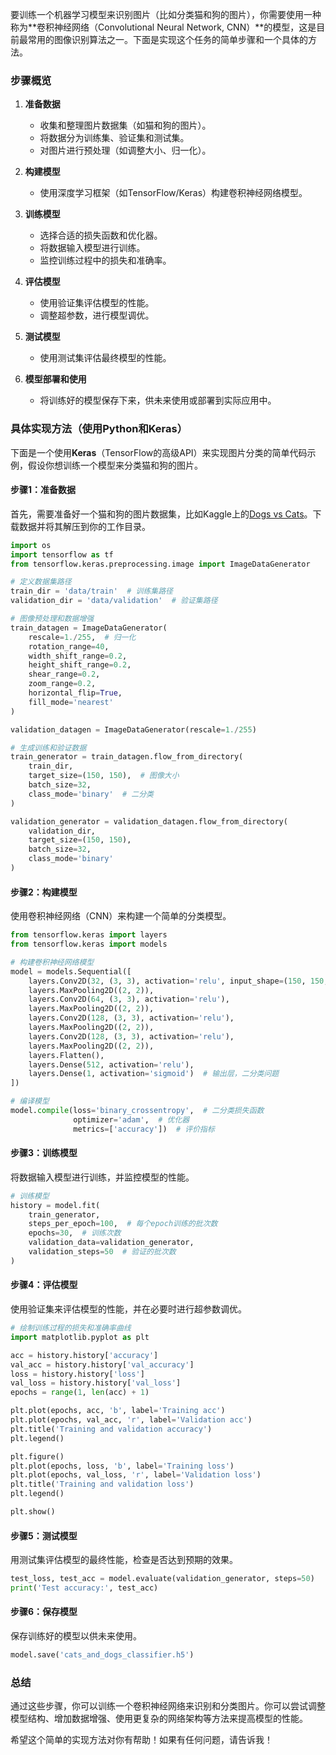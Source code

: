 要训练一个机器学习模型来识别图片（比如分类猫和狗的图片），你需要使用一种称为**卷积神经网络（Convolutional Neural Network, CNN）**的模型，这是目前最常用的图像识别算法之一。下面是实现这个任务的简单步骤和一个具体的方法。

### **步骤概览**

1. **准备数据**
   - 收集和整理图片数据集（如猫和狗的图片）。
   - 将数据分为训练集、验证集和测试集。
   - 对图片进行预处理（如调整大小、归一化）。

2. **构建模型**
   - 使用深度学习框架（如TensorFlow/Keras）构建卷积神经网络模型。

3. **训练模型**
   - 选择合适的损失函数和优化器。
   - 将数据输入模型进行训练。
   - 监控训练过程中的损失和准确率。

4. **评估模型**
   - 使用验证集评估模型的性能。
   - 调整超参数，进行模型调优。

5. **测试模型**
   - 使用测试集评估最终模型的性能。

6. **模型部署和使用**
   - 将训练好的模型保存下来，供未来使用或部署到实际应用中。

### **具体实现方法（使用Python和Keras）**

下面是一个使用**Keras**（TensorFlow的高级API）来实现图片分类的简单代码示例，假设你想训练一个模型来分类猫和狗的图片。

#### **步骤1：准备数据**

首先，需要准备好一个猫和狗的图片数据集，比如Kaggle上的[Dogs vs Cats](https://www.kaggle.com/c/dogs-vs-cats/data)。下载数据并将其解压到你的工作目录。

```python
import os
import tensorflow as tf
from tensorflow.keras.preprocessing.image import ImageDataGenerator

# 定义数据集路径
train_dir = 'data/train'  # 训练集路径
validation_dir = 'data/validation'  # 验证集路径

# 图像预处理和数据增强
train_datagen = ImageDataGenerator(
    rescale=1./255,  # 归一化
    rotation_range=40,
    width_shift_range=0.2,
    height_shift_range=0.2,
    shear_range=0.2,
    zoom_range=0.2,
    horizontal_flip=True,
    fill_mode='nearest'
)

validation_datagen = ImageDataGenerator(rescale=1./255)

# 生成训练和验证数据
train_generator = train_datagen.flow_from_directory(
    train_dir,
    target_size=(150, 150),  # 图像大小
    batch_size=32,
    class_mode='binary'  # 二分类
)

validation_generator = validation_datagen.flow_from_directory(
    validation_dir,
    target_size=(150, 150),
    batch_size=32,
    class_mode='binary'
)
```

#### **步骤2：构建模型**

使用卷积神经网络（CNN）来构建一个简单的分类模型。

```python
from tensorflow.keras import layers
from tensorflow.keras import models

# 构建卷积神经网络模型
model = models.Sequential([
    layers.Conv2D(32, (3, 3), activation='relu', input_shape=(150, 150, 3)),
    layers.MaxPooling2D((2, 2)),
    layers.Conv2D(64, (3, 3), activation='relu'),
    layers.MaxPooling2D((2, 2)),
    layers.Conv2D(128, (3, 3), activation='relu'),
    layers.MaxPooling2D((2, 2)),
    layers.Conv2D(128, (3, 3), activation='relu'),
    layers.MaxPooling2D((2, 2)),
    layers.Flatten(),
    layers.Dense(512, activation='relu'),
    layers.Dense(1, activation='sigmoid')  # 输出层，二分类问题
])

# 编译模型
model.compile(loss='binary_crossentropy',  # 二分类损失函数
              optimizer='adam',  # 优化器
              metrics=['accuracy'])  # 评价指标
```

#### **步骤3：训练模型**

将数据输入模型进行训练，并监控模型的性能。

```python
# 训练模型
history = model.fit(
    train_generator,
    steps_per_epoch=100,  # 每个epoch训练的批次数
    epochs=30,  # 训练次数
    validation_data=validation_generator,
    validation_steps=50  # 验证的批次数
)
```

#### **步骤4：评估模型**

使用验证集来评估模型的性能，并在必要时进行超参数调优。

```python
# 绘制训练过程的损失和准确率曲线
import matplotlib.pyplot as plt

acc = history.history['accuracy']
val_acc = history.history['val_accuracy']
loss = history.history['loss']
val_loss = history.history['val_loss']
epochs = range(1, len(acc) + 1)

plt.plot(epochs, acc, 'b', label='Training acc')
plt.plot(epochs, val_acc, 'r', label='Validation acc')
plt.title('Training and validation accuracy')
plt.legend()

plt.figure()
plt.plot(epochs, loss, 'b', label='Training loss')
plt.plot(epochs, val_loss, 'r', label='Validation loss')
plt.title('Training and validation loss')
plt.legend()

plt.show()
```

#### **步骤5：测试模型**

用测试集评估模型的最终性能，检查是否达到预期的效果。

```python
test_loss, test_acc = model.evaluate(validation_generator, steps=50)
print('Test accuracy:', test_acc)
```

#### **步骤6：保存模型**

保存训练好的模型以供未来使用。

```python
model.save('cats_and_dogs_classifier.h5')
```

### **总结**

通过这些步骤，你可以训练一个卷积神经网络来识别和分类图片。你可以尝试调整模型结构、增加数据增强、使用更复杂的网络架构等方法来提高模型的性能。

希望这个简单的实现方法对你有帮助！如果有任何问题，请告诉我！
